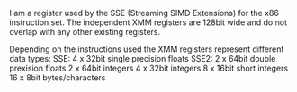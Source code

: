 I am a register used by the SSE (Streaming SIMD Extensions) for the x86 instruction set. The independent XMM registers are 128bit wide and do not overlap with any other existing registers.Depending on the instructions used the XMM registers represent different data types:	SSE:  4 x 32bit single precision floats	SSE2: 2 x 64bit double prexision floats	      2 x 64bit integers	      4 x 32bit integers	      8 x 16bit short integers	      16 x 8bit bytes/characters